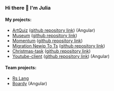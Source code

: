 ### Hi there 👋 I'm Julia

#### My projects:
- [ArtQuiz](https://ylepner.github.io/art-quiz/) ([github repository link](https://github.com/ylepner/art-quiz)) (Angular)
- [Museum](https://ylepner-museum.netlify.app) ([github repository link](https://github.com/ylepner/rsschool-projects/tree/museum-dom))
- [Momentum](https://ylepner-momentum.netlify.app/) ([github repository link](https://github.com/ylepner/rsschool-projects/tree/momentum))
- [Migration Newip To Ts](https://ylepner-migration-newip-to-ts.netlify.app/) ([github repository link](https://github.com/ylepner/rsschool-projects/tree/migration-newip-to-ts/))
- [Christmas-task](https://ylepner-christmas-task.netlify.app) ([github repository link](https://github.com/ylepner/rsschool-projects/tree/christmas-task-2))
- [Youtube-client](https://ylepner-youtube-client.netlify.app/) ([github repository link](https://github.com/ylepner/youtube-client)) (Angular)

#### Team projects:
- [Rs Lang](https://rslang-20.netlify.app/)
- [Boardy](https://project-management-team7.netlify.app/) (Angular)
